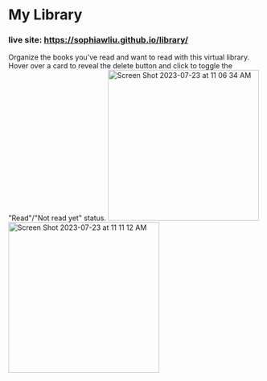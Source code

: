 # My Library
### live site: https://sophiawliu.github.io/library/
Organize the books you've read and want to read with this virtual library. Hover over a card to reveal the delete button and click to toggle the "Read"/"Not read yet" status.
<img height="300" alt="Screen Shot 2023-07-23 at 11 06 34 AM" src="https://github.com/sophiawliu/library/assets/122403050/4ecca2e2-219d-4f33-bb56-8443a44ca668">
<img height="300" alt="Screen Shot 2023-07-23 at 11 11 12 AM" src="https://github.com/sophiawliu/library/assets/122403050/f4de0425-4815-4dbb-bf4f-f1d76d11825a">

